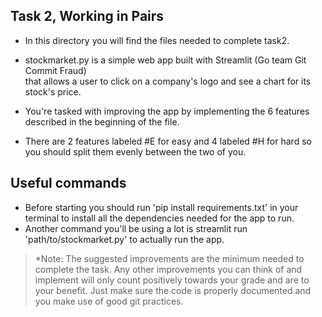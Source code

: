 ## Task 2, Working in Pairs  

- In this directory you will find the files needed to complete task2. 
- stockmarket.py is a simple web app built with Streamlit (Go team Git Commit Fraud)  
  that allows a user to click on a company's logo and see a chart for its stock's price.  

- You're tasked with improving the app by implementing the 6 features described in the beginning of the file.  
- There are 2 features labeled #E for easy and 4 labeled #H for hard so you should split them evenly between the two of you.  

## Useful commands
- Before starting you should run 'pip install requirements.txt' in your terminal to install all the dependencies needed for the app to run.  
- Another command you'll be using a lot is streamlit run 'path/to/stockmarket.py' to actually run the app.  

> *Note: The suggested improvements are the minimum needed to complete the task. Any other improvements you can think of and implement will only count positively towards your grade and are to your benefit. Just make sure the code is properly documented and you make use of good git practices. 